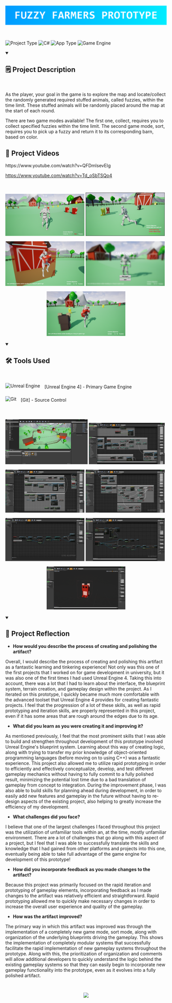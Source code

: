![](FuzzyFarmersTitle.png)

<br />

![Project Type](https://custom-icon-badges.demolab.com/badge/Project%20Type-University-F25278?style=for-the-badge&logo=file&logoColor=white) ![C#](https://custom-icon-badges.demolab.com/badge/Language-Blueprint-brightgreen?style=for-the-badge&logo=command-palette&logoColor=white) ![App Type](https://custom-icon-badges.demolab.com/badge/Application%20Type-Game-blue?style=for-the-badge&logo=terminal&logoColor=white) ![Game Engine](https://custom-icon-badges.demolab.com/badge/Game%20Engine-Unreal%20Engine%204-purple?style=for-the-badge&logo=controller&logoColor=white)

<details open> 
<summary><h2>🗒️ Project Description</h2></summary>

<br />

As the player, your goal in the game is to explore the map and locate/collect the randomly generated required stuffed animals, called fuzzies, within the time limit. These stuffed animals will be randomly placed around the map at the start of each round.

There are two game modes available! The first one, collect, requires you to collect specified fuzzies within the time limit. The second game mode, sort, requires you to pick up a fuzzy and return it to its corresponding barn, based on color.

<h2>🎥 Project Videos</h2>
https://www.youtube.com/watch?v=QFDmlsevEIg

https://www.youtube.com/watch?v=Td_oSbTSQo4
</details>

<br/>

<p float="left">
  <img src="Screenshots/FuzzyFarmers.PNG" width="49%" />
  <img src="Screenshots/ScreenShot00000.png" width="49%" />
</p>
<p float="left">
  <img src="Screenshots/ScreenShot00001.png" width="49%" />
  <img src="Screenshots/ScreenShot00002.png" width="49%" />
</p>
<p align="center">
  <img src="Screenshots/ScreenShot00003.png" width="49%" />
</p>

<details open> 
<summary><h2>🛠️ Tools Used</h2></summary>

<br />

<img align="center" alt="Unreal Engine" width="40px" style="padding-right:10px;padding-bottom:10px;" src="https://cdn.jsdelivr.net/gh/devicons/devicon/icons/unrealengine/unrealengine-original.svg"/> [Unreal Engine 4] - Primary Game Engine

<img align="center" alt="Git" width="40px" style="padding-right:10px;padding-bottom:10px;" src="https://cdn.jsdelivr.net/gh/devicons/devicon/icons/git/git-original.svg"/> [Git] - Source Control

</details> 

<br />

<p float="left">
  <img src="Screenshots/Screenshot 2023-12-07 022325.png" width="51%" />
  <img src="Screenshots/Screenshot 2023-12-07 022147.png" width="47%" />
</p>
<p float="left">
  <img src="Screenshots/Screenshot 2023-12-07 022223.png" width="49%" />
  <img src="Screenshots/Screenshot 2023-12-07 022249.png" width="49%" />
</p>
<p float="left">
  <img src="Screenshots/Screenshot 2023-12-07 022549.png" width="49%" />
  <img src="Screenshots/Screenshot 2023-12-07 022625.png" width="49%" />
</p>
<p align="center">
  <img src="Screenshots/Screenshot 2023-12-07 022641.png" width="49%" />
</p>

<details open> 
<summary><h2>🧠 Project Reflection</h2></summary>

- **How would you describe the process of creating and polishing the artifact?**
  
Overall, I would describe the process of creating and polishing this artifact as a fantastic learning and tinkering experience! Not only was this one of the first projects that I worked on for game development in university, but it was also one of the first times I had used Unreal Engine 4. Taking this into account, there was a lot that I had to learn about the interface, the blueprint system, terrain creation, and gameplay design within the project. As I iterated on this prototype, I quickly became much more comfortable with the advanced toolset that Unreal Engine 4 provides for creating fantastic projects. I feel that the progression of a lot of these skills, as well as rapid prototyping and iteration skills, are properly represented in this project, even if it has some areas that are rough around the edges due to its age.
  
- **What did you learn as you were creating it and improving it?**

As mentioned previously, I feel that the most prominent skills that I was able to build and strengthen throughout development of this prototype involved Unreal Engine's blueprint system. Learning about this way of creating logic, along with trying to transfer my prior knowledge of object-oriented programming languages (before moving on to using C++) was a fantastic experience. This project also allowed me to utilize rapid prototyping in order to efficiently and effectively conceptualize, develop, and test different gameplay mechanics without having to fully commit to a fully polished result, minimizing the potential lost time due to a bad translation of gameplay from concept to integration. During the improvement phase, I was also able to build skills for planning ahead during development, in order to easily add new features and gameplay in the future without having to re-design aspects of the existing project, also helping to greatly increase the efficiency of my development.

- **What challenges did you face?**

I believe that one of the largest challenges I faced throughout this project was the utilization of unfamiliar tools within an, at the time, mostly unfamiliar environment. There are a lot of challenges that go along with this aspect of a project, but I feel that I was able to successfully translate the skills and knowledge that I had gained from other platforms and projects into this one, eventually being able to take full advantage of the game engine for development of this prototype!

- **How did you incorporate feedback as you made changes to the artifact?**

Because this project was primarily focused on the rapid iteration and prototyping of gameplay elements, incorporating feedback as I made changes to the artifact was relatively efficient and straightforward. Rapid prototyping allowed me to quickly make necessary changes in order to increase the overall user experience and quality of the gameplay.

- **How was the artifact improved?**

The primary way in which this artifact was improved was through the implementation of a completely new game mode, sort mode, along with organization of the underlying blueprints driving the gameplay. This shows the implementation of completely modular systems that successfully facilitate the rapid implementation of new gameplay systems throughout the prototype. Along with this, the prioritization of organization and comments will allow additional developers to quickly understand the logic behind the existing gameplay systems so that they can easily begin to incorporate new gameplay functionality into the prototype, even as it evolves into a fully polished artifact.
</details> 

<br />

<p align="center">
  <img src="LiamRandLogo.png" width="10%" />
</p>
